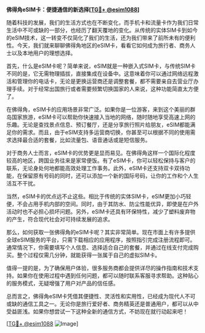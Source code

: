 **佛得角eSIM卡：便捷通信的新选择[[TG💪+ @esim1088](https://t.me/s/esim1088)]**

随着科技的发展，我们的生活方式也在不断变化，而手机卡和流量卡作为我们日常生活中不可或缺的一部分，也经历了翻天覆地的变化。从传统的实体SIM卡到如今的eSIM技术，这一转变不仅简化了我们的生活，还为我们带来了前所未有的便利性。今天，我们就来聊聊佛得角地区的eSIM卡，看看它如何成为旅行者、商务人士以及本地用户的理想选择。

首先，什么是eSIM卡呢？简单来说，eSIM就是一种嵌入式SIM卡，与传统SIM卡不同的是，它无需物理插拔，直接集成在设备中。这意味着你可以通过网络远程激活和管理你的电话卡，无论是更换运营商还是调整套餐，都不需要亲自去营业厅办理手续。对于经常出国旅行或者需要频繁切换国家的人来说，这种功能简直太方便了。

在佛得角，eSIM卡的应用场景非常广泛。如果你是一位游客，来到这个美丽的群岛国家旅游，eSIM卡可以帮助你快速接入当地的网络，随时随地享受高速上网的乐趣。无论是查找景点信息、预订餐厅，还是分享旅行照片给朋友，eSIM都能满足你的需求。而且，由于eSIM支持多运营商切换，你甚至可以根据不同的使用需求选择最合适的套餐，比如流量包、语音通话或是短信服务。

对于商务人士而言，eSIM卡的优势更是显而易见。在佛得角这样一个国际化程度较高的地区，跨国业务往来是家常便饭。有了eSIM卡，你可以轻松保持与客户的联系，无论身处何地都能高效处理工作事务。此外，eSIM卡还支持双卡双待功能，在保留原有号码的同时，还可以添加一个新的国际号码，让你的工作和个人生活互不干扰。

当然，eSIM卡的优点远不止这些。相比于传统的实体SIM卡，eSIM更加小巧轻便，不会占用手机内部的空间。同时，由于其防水、防尘性能优异，即使是在户外活动时也不必担心损坏问题。另外，eSIM卡还具有环保特性，减少了塑料废弃物的产生，符合现代社会对可持续发展的追求。

那么，如何获取一张佛得角的eSIM卡呢？其实非常简单。现在市面上有许多提供全球eSIM服务的平台，只需下载相应的应用程序，按照指引完成注册流程即可。通常情况下，你需要填写个人信息、选择适合自己的套餐，并通过在线支付完成购买。整个过程仅需几分钟，就能获得一张属于自己的虚拟SIM卡。

值得一提的是，为了确保用户体验，很多服务商都会提供详尽的操作指南和技术支持。如果你在使用过程中遇到任何问题，都可以随时联系客服寻求帮助。这种贴心的服务模式，无疑增强了用户对产品的信任感。

总而言之，佛得角eSIM卡凭借其便捷性、灵活性和实用性，已经成为现代人不可或缺的通信工具之一。无论你是旅行爱好者、商务精英还是普通用户，都可以从中受益匪浅。如果你想尝试一下这种全新的通信方式，不妨现在就行动起来吧！

[[TG💪+ @esim1088](https://t.me/s/esim1088) ![Image](https://i.postimg.cc/4NQfJmqS/Snipaste-2025-05-13-00-14-12.png)]